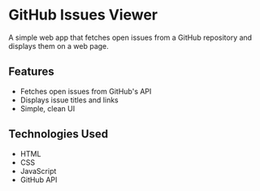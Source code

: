 # GitHub Issues Viewer

A simple web app that fetches open issues from a GitHub repository and displays them on a web page.

## Features

- Fetches open issues from GitHub's API
- Displays issue titles and links
- Simple, clean UI

## Technologies Used

- HTML
- CSS
- JavaScript
- GitHub API


